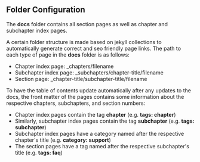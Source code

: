 ## Folder Configuration

The __docs__ folder contains all section pages as well as chapter and subchapter index pages.

A certain folder structure is made based on jekyll collections to automatically generate correct and seo friendly page links.
The path to each type of page in the __docs__ folder is as follows:

- Chapter index page: _chapters/filename
- Subchapter index page: _subchapters/chapter-title/filename
- Section page: _chapter-title/subchapter-title/filename

To have the table of contents update automatically after any updates to the docs, the front matter of the pages contains some information about the respective chapters, subchapters, and section numbers:

- Chapter index pages contain the tag __chapter__ (e.g. __tags: chapter__)
- Similarly, subchapter index pages contain the tag __subchapter__ (e.g. __tags: subchapter__)
- Subchapter index pages have a category named after the respective chapter's title (e.g. __category: support__)
- The section pages have a tag named after the respective subchapter's title (e.g. __tags: faq__)